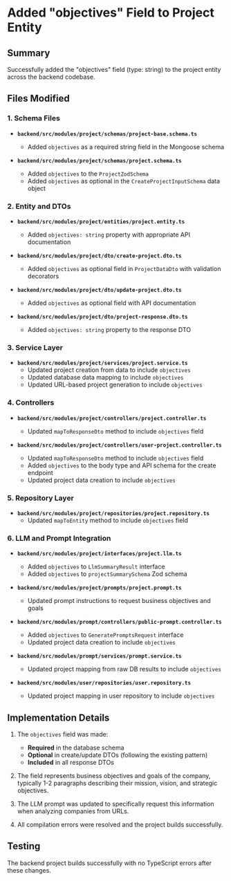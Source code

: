# Added "objectives" Field to Project Entity

## Summary
Successfully added the "objectives" field (type: string) to the project entity across the backend codebase.

## Files Modified

### 1. Schema Files
- **`backend/src/modules/project/schemas/project-base.schema.ts`**
  - Added `objectives` as a required string field in the Mongoose schema

- **`backend/src/modules/project/schemas/project.schema.ts`**
  - Added `objectives` to the `ProjectZodSchema`
  - Added `objectives` as optional in the `CreateProjectInputSchema` data object

### 2. Entity and DTOs
- **`backend/src/modules/project/entities/project.entity.ts`**
  - Added `objectives: string` property with appropriate API documentation

- **`backend/src/modules/project/dto/create-project.dto.ts`**
  - Added `objectives` as optional field in `ProjectDataDto` with validation decorators

- **`backend/src/modules/project/dto/update-project.dto.ts`**
  - Added `objectives` as optional field with API documentation

- **`backend/src/modules/project/dto/project-response.dto.ts`**
  - Added `objectives: string` property to the response DTO

### 3. Service Layer
- **`backend/src/modules/project/services/project.service.ts`**
  - Updated project creation from data to include `objectives`
  - Updated database data mapping to include `objectives`
  - Updated URL-based project generation to include `objectives`

### 4. Controllers
- **`backend/src/modules/project/controllers/project.controller.ts`**
  - Updated `mapToResponseDto` method to include `objectives` field

- **`backend/src/modules/project/controllers/user-project.controller.ts`**
  - Updated `mapToResponseDto` method to include `objectives` field
  - Added `objectives` to the body type and API schema for the create endpoint
  - Updated project data creation to include `objectives`

### 5. Repository Layer
- **`backend/src/modules/project/repositories/project.repository.ts`**
  - Updated `mapToEntity` method to include `objectives` field

### 6. LLM and Prompt Integration
- **`backend/src/modules/project/interfaces/project.llm.ts`**
  - Added `objectives` to `LlmSummaryResult` interface
  - Added `objectives` to `projectSummarySchema` Zod schema

- **`backend/src/modules/project/prompts/project.prompt.ts`**
  - Updated prompt instructions to request business objectives and goals

- **`backend/src/modules/prompt/controllers/public-prompt.controller.ts`**
  - Added `objectives` to `GeneratePromptsRequest` interface
  - Updated project data creation to include `objectives`

- **`backend/src/modules/prompt/services/prompt.service.ts`**
  - Updated project mapping from raw DB results to include `objectives`

- **`backend/src/modules/user/repositories/user.repository.ts`**
  - Updated project mapping in user repository to include `objectives`

## Implementation Details

1. The `objectives` field was made:
   - **Required** in the database schema
   - **Optional** in create/update DTOs (following the existing pattern)
   - **Included** in all response DTOs

2. The field represents business objectives and goals of the company, typically 1-2 paragraphs describing their mission, vision, and strategic objectives.

3. The LLM prompt was updated to specifically request this information when analyzing companies from URLs.

4. All compilation errors were resolved and the project builds successfully.

## Testing
The backend project builds successfully with no TypeScript errors after these changes.